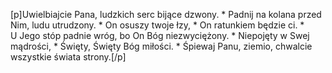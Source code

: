 [p]Uwielbiajcie Pana, ludzkich serc bijące dzwony. * Padnij na kolana przed Nim, ludu utrudzony. * On osuszy twoje łzy, * On ratunkiem będzie ci. * U Jego stóp padnie wróg, bo On Bóg niezwyciężony. * Niepojęty w Swej mądrości, * Święty, Święty Bóg miłości. * Śpiewaj Panu, ziemio, chwalcie wszystkie świata strony.[/p]
